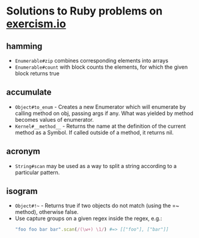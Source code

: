 # Solutions to Ruby problems on [exercism.io](https://exercism.io/)

## hamming

- `Enumerable#zip` combines corresponding elements into arrays
- `Enumerable#count` with block counts the elements, for which the given block returns
   true

## accumulate

- `Object#to_enum` - Creates a new Enumerator which will enumerate by calling method on obj, passing args    if any. What was yielded by method becomes values of enumerator.
- `Kernel#__method__` - Returns the name at the definition of the current method as a Symbol. If called      outside of a method, it returns nil.

## acronym

- `String#scan` may be used as a way to split a string according to a particular pattern.

## isogram

- `Object#!~` - Returns true if two objects do not match (using the =~ method), otherwise
  false.
- Use capture groups on a given regex inside the regex, e.g.:
  ```ruby
  "foo foo bar bar".scan(/(\w+) \1/) #=> [["foo"], ["bar"]]
  ```
